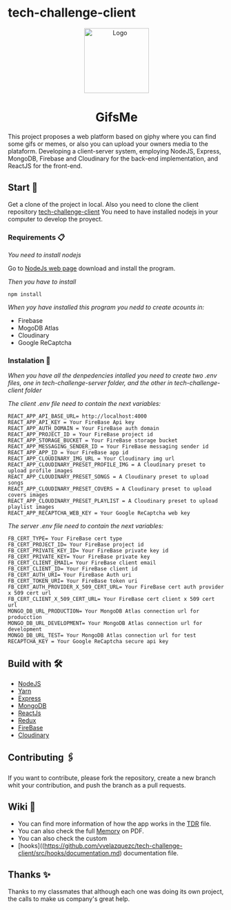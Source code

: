 # tech-challenge-client

<p align="center">
  <img src="https://res.cloudinary.com/musikverein/image/upload/v1621499148/Gifsme/logo-light_qyitwq.png" alt="Logo" width="150" height="150">
  <h1 align="center" >GifsMe</h1>
</p>

This project proposes a web platform based on giphy where you can find some gifs or memes, or also you can upload your owners media to the plataform.
Developing a client-server system, employing NodeJS, Express, MongoDB, Firebase
and Cloudinary for the back-end implementation, and ReactJS for the
front-end.

## Start 🚀

Get a clone of the project in local. Also you need to clone the client repository [tech-challenge-client](https://github.com/vvelazquezc/tech-challenge-client)
You need to have installed nodejs in your computer to develop the proyect.

### Requirements 📋

_You need to install nodejs_

Go to [NodeJs web page](https://nodejs.org/es/) download and install the
program.

_Then you have to install_

```
npm install
```

_When yoy have installed this program you nedd to create acounts in:_

- Firebase
- MogoDB Atlas
- Cloudinary
- Google ReCaptcha

### Instalation 🔧

_When you have all the denpedencies intalled you need to create two .env files,
one in tech-challenge-server folder, and the other in tech-challenge-client folder_

_The client .env file need to contain the next variables:_

```
REACT_APP_API_BASE_URL= http://localhost:4000
REACT_APP_API_KEY = Your FireBase Api key
REACT_APP_AUTH_DOMAIN = Your FireBase auth domain
REACT_APP_PROJECT_ID = Your FireBase project id
REACT_APP_STORAGE_BUCKET = Your FireBase storage bucket
REACT_APP_MESSAGING_SENDER_ID = Your FireBase messaging sender id
REACT_APP_APP_ID = Your FireBase app id
REACT_APP_CLOUDINARY_IMG_URL = Your Cloudinary img url
REACT_APP_CLOUDINARY_PRESET_PROFILE_IMG = A Cloudinary preset to upload profile images
REACT_APP_CLOUDINARY_PRESET_SONGS = A Cloudinary preset to upload songs
REACT_APP_CLOUDINARY_PRESET_COVERS = A Cloudinary preset to upload covers images
REACT_APP_CLOUDINARY_PRESET_PLAYLIST = A Cloudinary preset to upload playlist images
REACT_APP_RECAPTCHA_WEB_KEY = Your Google ReCaptcha web key
```

_The server .env file need to contain the next variables:_

```
FB_CERT_TYPE= Your FireBase cert type
FB_CERT_PROJECT_ID= Your FireBase project id
FB_CERT_PRIVATE_KEY_ID= Your FireBase private key id
FB_CERT_PRIVATE_KEY= Your FireBase private key
FB_CERT_CLIENT_EMAIL= Your FireBase client email
FB_CERT_CLIENT_ID= Your FireBase client id
FB_CERT_AUTH_URI= Your FireBase Auth uri
FB_CERT_TOKEN_URI= Your FireBase token uri
FB_CERT_AUTH_PROVIDER_X_509_CERT_URL= Your FireBase cert auth provider x 509 cert url
FB_CERT_CLIENT_X_509_CERT_URL= Your FireBase cert client x 509 cert url
MONGO_DB_URL_PRODUCTION= Your MongoDB Atlas connection url for producction
MONGO_DB_URL_DEVELOPMENT= Your MongoDB Atlas connection url for development
MONGO_DB_URL_TEST= Your MongoDB Atlas connection url for test
RECAPTCHA_KEY = Your Google ReCaptcha secure api key
```

## Build with 🛠️

- [NodeJS](https://nodejs.org/es/)
- [Yarn](https://classic.yarnpkg.com/en/docs/install/#windows-stable)
- [Express](https://expressjs.com/)
- [MongoDB](https://www.mongodb.com/)
- [ReactJs](https://es.reactjs.org/)
- [Redux](https://es.redux.js.org/)
- [FireBase](https://firebase.google.com/)
- [Cloudinary](https://cloudinary.com/)

## Contributing 🖇️

If you want to contribute, please fork the repository, create a new branch whit
your contribution, and push the branch as a pull requests.

## Wiki 📖

- You can find more information of how the app works in the
  [TDR](./documentation/TDR.md) file.
- You can also check the full [Memory](./documentation/Memory.pdf) on PDF.
- You can also check the custom
- [hooks]((https://github.com/vvelazquezc/tech-challenge-client/src/hooks/documentation.md) documentation file.

## Thanks ✨

Thanks to my classmates that although each one was doing its own project, the calls to make us company's great help.
